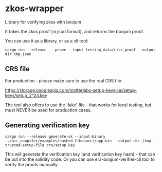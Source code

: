 # zkos-wrapper
Library for verifying zkos with boojum

It takes the zkos proof (in json format), and returns the boojum proof.

You can use it as a library, or as a cli tool:

```
cargo run --release -- prove --input testing_data/risc_proof --output-dir tmp.json
```

## CRS file

For production - please make sure to use the real CRS file:

https://storage.googleapis.com/matterlabs-setup-keys-us/setup-keys/setup_2^24.key

The tool also offers to use the 'fake' file - that works for local testing, but must NEVER be used for production cases.

## Generating verification key


```shell
cargo run --release generate-vk --input-binary ../air_compiler/examples/hashed_fibonacci/app.bin --output-dir /tmp --trusted-setup-file crs/setup.key
```

This will generate the verification key (and verification key hash) - that can be put into the solidity code.
Or you can use era-boojum-verifier-cli tool to verify the proofs manually.